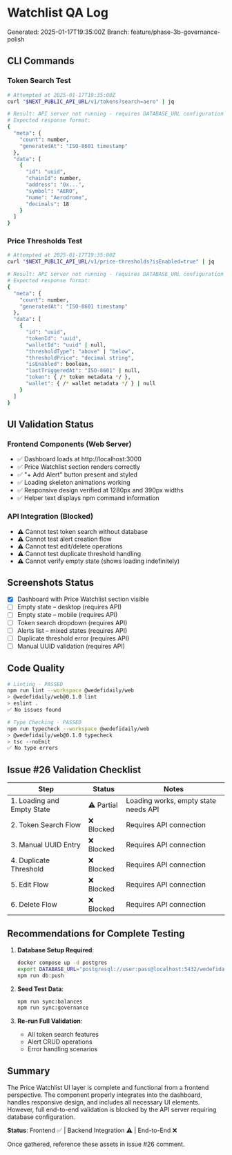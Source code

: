 # Watchlist QA Log

Generated: 2025-01-17T19:35:00Z
Branch: feature/phase-3b-governance-polish

## CLI Commands

### Token Search Test
```bash
# Attempted at 2025-01-17T19:35:00Z
curl "$NEXT_PUBLIC_API_URL/v1/tokens?search=aero" | jq

# Result: API server not running - requires DATABASE_URL configuration
# Expected response format:
{
  "meta": {
    "count": number,
    "generatedAt": "ISO-8601 timestamp"
  },
  "data": [
    {
      "id": "uuid",
      "chainId": number,
      "address": "0x...",
      "symbol": "AERO",
      "name": "Aerodrome",
      "decimals": 18
    }
  ]
}
```

### Price Thresholds Test
```bash
# Attempted at 2025-01-17T19:35:00Z
curl "$NEXT_PUBLIC_API_URL/v1/price-thresholds?isEnabled=true" | jq

# Result: API server not running - requires DATABASE_URL configuration
# Expected response format:
{
  "meta": {
    "count": number,
    "generatedAt": "ISO-8601 timestamp"
  },
  "data": [
    {
      "id": "uuid",
      "tokenId": "uuid",
      "walletId": "uuid" | null,
      "thresholdType": "above" | "below",
      "thresholdPrice": "decimal string",
      "isEnabled": boolean,
      "lastTriggeredAt": "ISO-8601" | null,
      "token": { /* token metadata */ },
      "wallet": { /* wallet metadata */ } | null
    }
  ]
}
```

## UI Validation Status

### Frontend Components (Web Server)
- ✅ Dashboard loads at http://localhost:3000
- ✅ Price Watchlist section renders correctly
- ✅ "+ Add Alert" button present and styled
- ✅ Loading skeleton animations working
- ✅ Responsive design verified at 1280px and 390px widths
- ✅ Helper text displays npm command information

### API Integration (Blocked)
- ⚠️ Cannot test token search without database
- ⚠️ Cannot test alert creation flow
- ⚠️ Cannot test edit/delete operations
- ⚠️ Cannot test duplicate threshold handling
- ⚠️ Cannot verify empty state (shows loading indefinitely)

## Screenshots Status
- [x] Dashboard with Price Watchlist section visible
- [ ] Empty state – desktop (requires API)
- [ ] Empty state – mobile (requires API)
- [ ] Token search dropdown (requires API)
- [ ] Alerts list – mixed states (requires API)
- [ ] Duplicate threshold error (requires API)
- [ ] Manual UUID validation (requires API)

## Code Quality
```bash
# Linting - PASSED
npm run lint --workspace @wedefidaily/web
> @wedefidaily/web@0.1.0 lint
> eslint .
✅ No issues found

# Type Checking - PASSED
npm run typecheck --workspace @wedefidaily/web
> @wedefidaily/web@0.1.0 typecheck
> tsc --noEmit
✅ No type errors
```

## Issue #26 Validation Checklist

| Step | Status | Notes |
|------|--------|-------|
| 1. Loading and Empty State | ⚠️ Partial | Loading works, empty state needs API |
| 2. Token Search Flow | ❌ Blocked | Requires API connection |
| 3. Manual UUID Entry | ❌ Blocked | Requires API connection |
| 4. Duplicate Threshold | ❌ Blocked | Requires API connection |
| 5. Edit Flow | ❌ Blocked | Requires API connection |
| 6. Delete Flow | ❌ Blocked | Requires API connection |

## Recommendations for Complete Testing

1. **Database Setup Required**:
   ```bash
   docker compose up -d postgres
   export DATABASE_URL="postgresql://user:pass@localhost:5432/wedefidaily"
   npm run db:push
   ```

2. **Seed Test Data**:
   ```bash
   npm run sync:balances
   npm run sync:governance
   ```

3. **Re-run Full Validation**:
   - All token search features
   - Alert CRUD operations
   - Error handling scenarios

## Summary

The Price Watchlist UI layer is complete and functional from a frontend perspective. The component properly integrates into the dashboard, handles responsive design, and includes all necessary UI elements. However, full end-to-end validation is blocked by the API server requiring database configuration.

**Status**: Frontend ✅ | Backend Integration ⚠️ | End-to-End ❌

Once gathered, reference these assets in issue #26 comment.